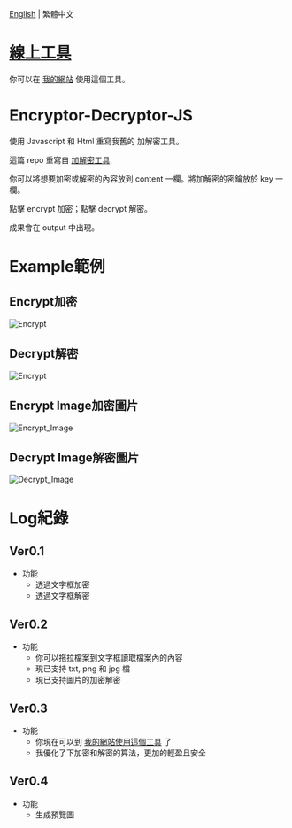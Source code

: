 [English](README.md) | 繁體中文
# [線上工具](https://jingshing.com/encrypt_decrypt/)
你可以在 [我的網站](https://jingshing.com/encrypt_decrypt/) 使用這個工具。
# Encryptor-Decryptor-JS
使用 Javascript 和 Html 重寫我舊的 加解密工具。

這篇 repo 重寫自 [加解密工具](https://github.com/JingShing/Encryptor-Decryptor).

你可以將想要加密或解密的內容放到 content 一欄。將加解密的密鑰放於 key 一欄。

點擊 encrypt 加密；點擊 decrypt 解密。

成果會在 output 中出現。

# Example範例
## Encrypt加密
![Encrypt](image/encrypt.png)
## Decrypt解密
![Encrypt](image/decrypt.png)

## Encrypt Image加密圖片
![Encrypt_Image](image/encrypt_image.png)
## Decrypt Image解密圖片
![Decrypt_Image](image/decrypt_image.png)

# Log紀錄
## Ver0.1
* 功能
  * 透過文字框加密
  * 透過文字框解密
## Ver0.2
* 功能
  * 你可以拖拉檔案到文字框讀取檔案內的內容
  * 現已支持 txt, png 和 jpg 檔
  * 現已支持圖片的加密解密
## Ver0.3
* 功能
  * 你現在可以到 [我的網站使用這個工具](https://jingshing.com/encrypt_decrypt/) 了
  * 我優化了下加密和解密的算法，更加的輕盈且安全
## Ver0.4
* 功能
  * 生成預覽圖
